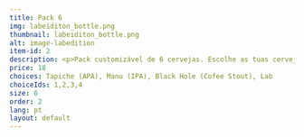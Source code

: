 ```yaml
---
title: Pack 6
img: labeiditon_bottle.png
thumbnail: labeiditon_bottle.png
alt: image-labedition
item-id: 2
description: <p>Pack customizável de 6 cervejas. Escolhe as tuas cervejas em baixo.</p>
price: 18
choices: Tapiche (APA), Manu (IPA), Black Hole (Cofee Stout), Lab
choiceIds: 1,2,3,4
size: 6
order: 2
lang: pt
layout: default
---
```



